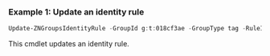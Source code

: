 ### Example 1: Update an identity rule
```powershell
Update-ZNGroupsIdentityRule -GroupId g:t:018cf3ae -GroupType tag -RuleId 7c2aa070-d6a3-41f2-945f-dbd7ae80f76f -IdentityProtectionCategoryList @(1,5)

```

This cmdlet updates an identity rule.